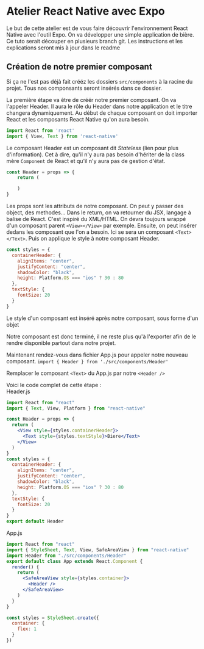 # Atelier React Native avec Expo

Le but de cette atelier est de vous faire découvrir l'environnement React Native avec l'outil Expo.
On va développer une simple application de bière. Ce tuto serait découper en plusieurs branch git. Les instructions et les explications seront mis à jour dans le readme

## Création de notre premier composant

Si ça ne l'est pas déjà fait crééz les dossiers  `src/components` à la racine du projet. Tous nos componsants seront insérés dans ce dossier.

La première étape va être de créér notre premier composant. On va l'appeler Header. Il aura le rôle du Header dans notre application et le titre changera dynamiquement.
Au début de chaque composant on doit importer React et les composants React Native qu'on aura besoin.
```javascript
import React from 'react'
import { View, Text } from 'react-native'
```

Le composant Header est un composant dit <i>Stateless</i> (lien pour plus d'information). Cet à dire, qu'il n'y aura pas besoin d'hériter de la class mère `Component` de React et qu'il n'y aura pas de gestion d'état.

```jsx
const Header = props => {
    return (

    )
}
```
Les props sont les attributs de notre composant. On peut y passer des object, des methodes...
Dans le return, on va retourner du JSX, langage à balise de React. C'est inspiré du XML/HTML. On devra toujours wrappé d'un composant parent `<View></View>` par exemple. Ensuite, on peut insérer dedans les composant que l'on a besoin. Ici se sera un composant `<Text></Text>`.
Puis on applique le style à notre composant Header.
```javascript
const styles = {
  containerHeader: {
    alignItems: "center",
    justifyContent: "center",
    shadowColor: "black",
    height: Platform.OS === "ios" ? 30 : 80
  },
  textStyle: {
    fontSize: 20
  }
}
```
Le style d'un composant est inséré après notre composant, sous forme d'un objet

Notre composant est donc terminé, il ne reste plus qu'à l'exporter afin de le rendre disponible partout dans notre projet.

Maintenant rendez-vous dans fichier App.js pour appeler notre nouveau composant. `import { Header } from './src/components/Header'`

 Remplacer le composant `<Text>` du App.js par notre `<Header />`

 Voici le code complet de cette étape :   
 Header.js   
```jsx
import React from "react"
import { Text, View, Platform } from "react-native"

const Header = props => {
  return (
    <View style={styles.containerHeader}>
      <Text style={styles.textStyle}>Biere</Text>
    </View>
  )
}
const styles = {
  containerHeader: {
    alignItems: "center",
    justifyContent: "center",
    shadowColor: "black",
    height: Platform.OS === "ios" ? 30 : 80
  },
  textStyle: {
    fontSize: 20
  }
}
export default Header
```

App.js
```jsx
import React from "react"
import { StyleSheet, Text, View, SafeAreaView } from "react-native"
import Header from "./src/components/Header"
export default class App extends React.Component {
  render() {
    return (
      <SafeAreaView style={styles.container}>
        <Header />
      </SafeAreaView>
    )
  }
}

const styles = StyleSheet.create({
  container: {
    flex: 1
  }
})

```



